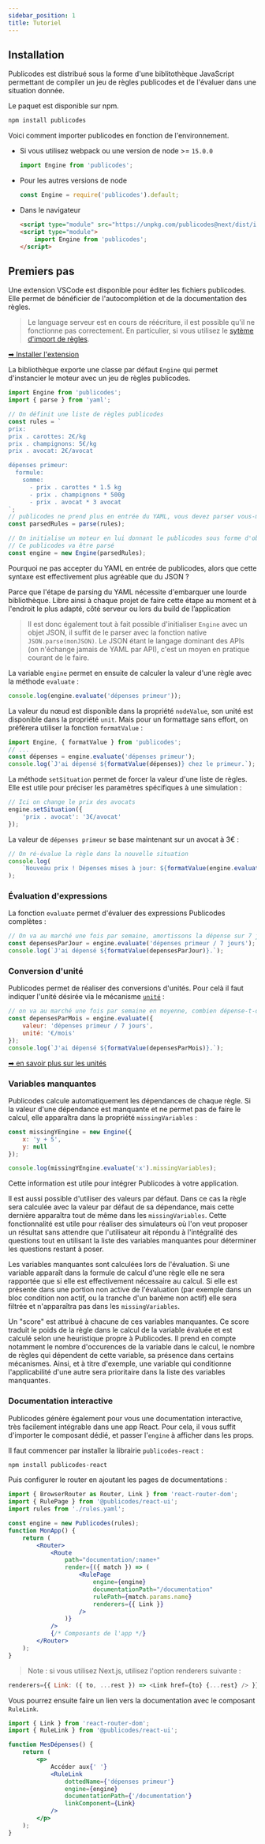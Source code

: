 ```yaml
---
sidebar_position: 1
title: Tutoriel
---
```


## Installation

Publicodes est distribué sous la forme d'une biblitothèque
JavaScript permettant de compiler un jeu de règles
publicodes et de l'évaluer dans une situation donnée.

Le paquet est disponible sur npm.

```bash
npm install publicodes
```

<Callout type="info" title="Importer">

Voici comment importer publicodes en fonction de l'environnement.

-   Si vous utilisez webpack ou une version de node >= `15.0.0`

    ```js
    import Engine from 'publicodes';
    ```

-   Pour les autres versions de node

    ```js
    const Engine = require('publicodes').default;
    ```

-   Dans le navigateur

    ```html
    <script type="module" src="https://unpkg.com/publicodes@next/dist/index.js"></script>
    <script type="module">
        import Engine from 'publicodes';
    </script>
    ```

</Callout>

## Premiers pas

<Callout type="tip" title="Activer l'extension VSCode">

Une extension VSCode est disponible pour éditer les fichiers publicodes. Elle
permet de bénéficier de l'autocomplétion et de la documentation des règles.

> Le language serveur est en cours de réécriture, il est possible qu'il ne
> fonctionne pas correctement. En particulier, si vous utilisez le [sytème
> d'import de règles](/docs/manuel/importer-des-regles).

[➡ Installer
l'extension](https://marketplace.visualstudio.com/items?itemName=EmileRolley.publicodes-language-server)

</Callout>

La bibliothèque exporte une classe par défaut `Engine` qui permet d'instancier le moteur avec un
jeu de règles publicodes.

```js
import Engine from 'publicodes';
import { parse } from 'yaml';

// On définit une liste de règles publicodes
const rules = `
prix:
prix . carottes: 2€/kg
prix . champignons: 5€/kg
prix . avocat: 2€/avocat

dépenses primeur:
  formule:
    somme:
      - prix . carottes * 1.5 kg
      - prix . champignons * 500g
      - prix . avocat * 3 avocat
`;
// publicodes ne prend plus en entrée du YAML, vous devez parser vous-même votre code source
const parsedRules = parse(rules);

// On initialise un moteur en lui donnant le publicodes sous forme d'objet javascript.
// Ce publicodes va être parsé
const engine = new Engine(parsedRules);
```

Pourquoi ne pas accepter du YAML en entrée de publicodes, alors que cette syntaxe est effectivement plus agréable que du JSON ?

Parce que l'étape de parsing du YAML nécessite d'embarquer une lourde bibliothèque.
Libre ainsi à chaque projet de faire cette étape au moment et à l'endroit le plus adapté, côté serveur ou lors du build de l’application

> Il est donc également tout à fait possible d'initialiser `Engine` avec un objet JSON, il suffit de le parser avec la fonction native `JSON.parse(monJSON)`.
> Le JSON étant le langage dominant des APIs (on n'échange jamais de YAML par API), c'est un moyen en pratique courant de le faire.

La variable `engine` permet en ensuite de calculer la valeur d'une règle avec la
méthode `evaluate` :

```js
console.log(engine.evaluate('dépenses primeur'));
```

La valeur du nœud est disponible dans la propriété `nodeValue`, son
unité est disponible dans la propriété `unit`. Mais pour un formattage sans
effort, on préfèrera utiliser la fonction `formatValue` :

```js
import Engine, { formatValue } from 'publicodes';
// ...
const dépenses = engine.evaluate('dépenses primeur');
console.log(`J'ai dépensé ${formatValue(dépenses)} chez le primeur.`);
```

La méthode `setSituation` permet de forcer la valeur d'une liste de règles. Elle
est utile pour préciser les paramètres spécifiques à une simulation :

```js
// Ici on change le prix des avocats
engine.setSituation({
    'prix . avocat': '3€/avocat'
});
```

La valeur de `dépenses primeur` se base maintenant sur un avocat à 3€ :

```js
// On ré-évalue la règle dans la nouvelle situation
console.log(
    `Nouveau prix ! Dépenses mises à jour: ${formatValue(engine.evaluate('dépenses primeur'))}.`
);
```

### Évaluation d'expressions

La fonction `evaluate` permet d'évaluer des expressions Publicodes complètes :

```js
// On va au marché une fois par semaine, amortissons la dépense sur 7 jours
const depensesParJour = engine.evaluate('dépenses primeur / 7 jours');
console.log(`J'ai dépensé ${formatValue(depensesParJour)}.`);
```

### Conversion d'unité

Publicodes permet de réaliser des conversions d'unités. Pour celà il faut
indiquer l'unité désirée via le mécanisme [`unité`](https://publi.codes/documentation/mécanismes#unité) :

```js
// on va au marché une fois par semaine en moyenne, combien dépense-t-on par mois ?
const depensesParMois = engine.evaluate({
    valeur: 'dépenses primeur / 7 jours',
    unité: '€/mois'
});
console.log(`J'ai dépensé ${formatValue(depensesParMois)}.`);
```

<Callout type="info">

[➡ en savoir plus sur les unités](/docs/manuel#unités)

</Callout>

### Variables manquantes

Publicodes calcule automatiquement les dépendances de chaque règle. Si la
valeur d'une dépendance est manquante et ne permet pas de faire le calcul, elle
apparaîtra dans la propriété `missingVariables` :

```js
const missingYEngine = new Engine({
    x: 'y + 5',
    y: null
});

console.log(missingYEngine.evaluate('x').missingVariables);
```

Cette information est utile pour intégrer Publicodes à votre application.

Il est aussi possible d'utiliser des valeurs par défaut. Dans ce cas la règle
sera calculée avec la valeur par défaut de sa dépendance, mais cette dernière
apparaîtra tout de même dans les `missingVariables`. Cette fonctionnalité est
utile pour réaliser des simulateurs où l'on veut proposer un résultat sans
attendre que l'utilisateur ait répondu à l'intégralité des questions tout en
utilisant la liste des variables manquantes pour déterminer les questions
restant à poser.

Les variables manquantes sont calculées lors de l'évaluation. Si une variable
apparaît dans la formule de calcul d'une règle elle ne sera rapportée que si
elle est effectivement nécessaire au calcul. Si elle est présente dans une
portion non active de l'évaluation (par exemple dans un bloc condition non
actif, ou la tranche d'un barème non actif) elle sera filtrée et n'apparaîtra
pas dans les `missingVariables`.

<Callout type="info">

Un "score" est attribué à chacune de ces variables manquantes. Ce score traduit le poids de la règle dans le calcul de la variable évaluée et est calculé selon une heuristique propre à Publicodes. Il prend en compte notamment le nombre d'occurences de la variable dans le calcul, le nombre de règles qui dépendent de cette variable, sa présence dans certains mécanismes. Ainsi, et à titre d'exemple, une variable qui conditionne l'applicabilité d'une autre sera prioritaire dans la liste des variables manquantes.

</Callout>

### Documentation interactive

Publicodes génère également pour vous une documentation interactive, très
facilement intégrable dans une app React. Pour cela, il vous suffit d'importer
le composant dédié, et passer l'`engine` à afficher dans les props.

Il faut commencer par installer la librairie `publicodes-react` :

```bash npm2yarn
npm install publicodes-react
```

Puis configurer le router en ajoutant les pages de documentations :

```jsx
import { BrowserRouter as Router, Link } from 'react-router-dom';
import { RulePage } from '@publicodes/react-ui';
import rules from './rules.yaml';

const engine = new Publicodes(rules);
function MonApp() {
    return (
        <Router>
            <Route
                path="documentation/:name+"
                render={({ match }) => (
                    <RulePage
                        engine={engine}
                        documentationPath="/documentation"
                        rulePath={match.params.name}
                        renderers={{ Link }}
                    />
                )}
            />
            {/* Composants de l'app */}
        </Router>
    );
}
```

> Note : si vous utilisez Next.js, utilisez l'option renderers suivante :

```js
renderers={{ Link: ({ to, ...rest }) => <Link href={to} {...rest} /> }}
```

Vous pourrez ensuite faire un lien vers la documentation avec le composant
`RuleLink`.

```jsx
import { Link } from 'react-router-dom';
import { RuleLink } from '@publicodes/react-ui';

function MesDépenses() {
    return (
        <p>
            Accéder aux{' '}
            <RuleLink
                dottedName={'dépenses primeur'}
                engine={engine}
                documentationPath={'/documentation'}
                linkComponent={Link}
            />
        </p>
    );
}
```
